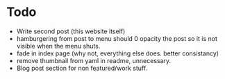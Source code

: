 # Todo
- Write second post (this website itself)
- hamburgering from post to menu should 0 opacity the post so it is not visible when the menu shuts.
- fade in index page (why not, everything else does. better consistancy)
- remove thumbnail from yaml in readme, unnecessary.
- Blog post section for non featured/work stuff.